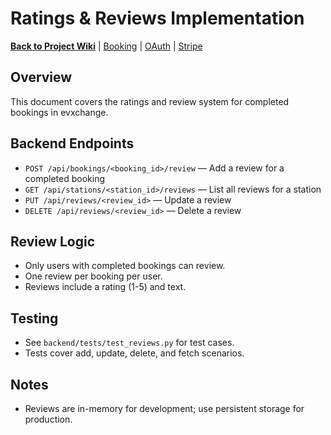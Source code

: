 # Ratings & Reviews Implementation

**[Back to Project Wiki](PROJECT_WIKI.md)** | [Booking](BOOKING_IMPLEMENTATION.md) | [OAuth](OAUTH_IMPLEMENTATION.md) | [Stripe](STRIPE_IMPLEMENTATION.md)

## Overview
This document covers the ratings and review system for completed bookings in evxchange.

## Backend Endpoints
- `POST /api/bookings/<booking_id>/review` — Add a review for a completed booking
- `GET /api/stations/<station_id>/reviews` — List all reviews for a station
- `PUT /api/reviews/<review_id>` — Update a review
- `DELETE /api/reviews/<review_id>` — Delete a review

## Review Logic
- Only users with completed bookings can review.
- One review per booking per user.
- Reviews include a rating (1-5) and text.

## Testing
- See `backend/tests/test_reviews.py` for test cases.
- Tests cover add, update, delete, and fetch scenarios.

## Notes
- Reviews are in-memory for development; use persistent storage for production.
